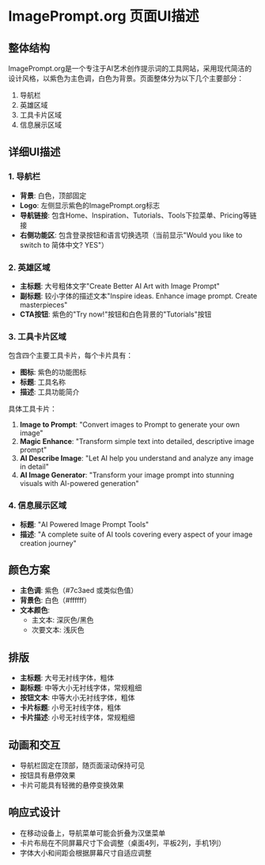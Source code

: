 # ImagePrompt.org 页面UI描述

## 整体结构

ImagePrompt.org是一个专注于AI艺术创作提示词的工具网站，采用现代简洁的设计风格，以紫色为主色调，白色为背景。页面整体分为以下几个主要部分：

1. 导航栏
2. 英雄区域
3. 工具卡片区域
4. 信息展示区域

## 详细UI描述

### 1. 导航栏

- **背景**: 白色，顶部固定
- **Logo**: 左侧显示紫色的ImagePrompt.org标志
- **导航链接**: 包含Home、Inspiration、Tutorials、Tools下拉菜单、Pricing等链接
- **右侧功能区**: 包含登录按钮和语言切换选项（当前显示"Would you like to switch to 简体中文? YES"）

### 2. 英雄区域

- **主标题**: 大号粗体文字"Create Better AI Art with Image Prompt"
- **副标题**: 较小字体的描述文本"Inspire ideas. Enhance image prompt. Create masterpieces"
- **CTA按钮**: 紫色的"Try now!"按钮和白色背景的"Tutorials"按钮

### 3. 工具卡片区域

包含四个主要工具卡片，每个卡片具有：
- **图标**: 紫色的功能图标
- **标题**: 工具名称
- **描述**: 工具功能简介

具体工具卡片：
1. **Image to Prompt**: "Convert images to Prompt to generate your own image"
2. **Magic Enhance**: "Transform simple text into detailed, descriptive image prompt"
3. **AI Describe Image**: "Let AI help you understand and analyze any image in detail"
4. **AI Image Generator**: "Transform your image prompt into stunning visuals with AI-powered generation"

### 4. 信息展示区域

- **标题**: "AI Powered Image Prompt Tools"
- **描述**: "A complete suite of AI tools covering every aspect of your image creation journey"

## 颜色方案

- **主色调**: 紫色（#7c3aed 或类似色值）
- **背景色**: 白色（#ffffff）
- **文本颜色**: 
  - 主文本: 深灰色/黑色
  - 次要文本: 浅灰色

## 排版

- **主标题**: 大号无衬线字体，粗体
- **副标题**: 中等大小无衬线字体，常规粗细
- **按钮文本**: 中等大小无衬线字体，粗体
- **卡片标题**: 小号无衬线字体，粗体
- **卡片描述**: 小号无衬线字体，常规粗细

## 动画和交互

- 导航栏固定在顶部，随页面滚动保持可见
- 按钮具有悬停效果
- 卡片可能具有轻微的悬停变换效果

## 响应式设计

- 在移动设备上，导航菜单可能会折叠为汉堡菜单
- 卡片布局在不同屏幕尺寸下会调整（桌面4列，平板2列，手机1列）
- 字体大小和间距会根据屏幕尺寸自适应调整